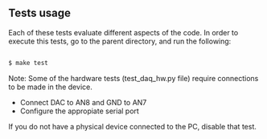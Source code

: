 Tests usage
-----------

Each of these tests evaluate different aspects of the code. 
In order to execute this tests, go to the parent directory, and run the following:


```sh

$ make test

```

Note:  Some of the hardware tests (test_daq_hw.py file) require connections to be made in the device. 

- Connect DAC to AN8 and GND to AN7
- Configure the appropiate serial port

If you do not have a physical device connected to the PC, disable that test.
